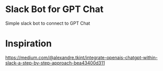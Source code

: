 # Slack Bot for GPT Chat
Simple slack bot to connect to GPT Chat


# Inspiration
https://medium.com/@alexandre.tkint/integrate-openais-chatgpt-within-slack-a-step-by-step-approach-bea43400d311
